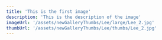 ```yaml
---
title: 'This is the first image'
description: 'This is the description of the image'
imageUrl: '/assets/newGalleryThumbs/Lee/large/Lee_2.jpg'
thumbUrl: '/assets/newGalleryThumbs/Lee/thumbs/Lee_2.jpg'
---
```

